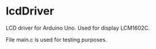 # lcdDriver
LCD driver for Arduino Uno. Used for display LCM1602C.

File main.c is used for testing purposes.
